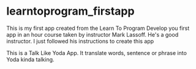# learntoprogram_firstapp

This is my first app created from the Learn To Program
Develop you first app in an hour course taken by instructor
Mark Lassoff. He's a good instructor. I just followed his
instructions to create this app

This is a Talk Like Yoda App.
It translate words, sentence or phrase into Yoda kinda talking.
